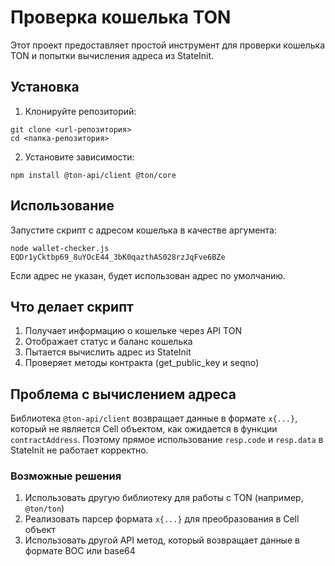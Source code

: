 # Проверка кошелька TON

Этот проект предоставляет простой инструмент для проверки кошелька TON и попытки вычисления адреса из StateInit.

## Установка

1. Клонируйте репозиторий:
```
git clone <url-репозитория>
cd <папка-репозитория>
```

2. Установите зависимости:
```
npm install @ton-api/client @ton/core
```

## Использование

Запустите скрипт с адресом кошелька в качестве аргумента:

```
node wallet-checker.js EQDr1yCktbp69_8uYOcE44_3bK0qazthAS028rzJqFve6BZe
```

Если адрес не указан, будет использован адрес по умолчанию.

## Что делает скрипт

1. Получает информацию о кошельке через API TON
2. Отображает статус и баланс кошелька
3. Пытается вычислить адрес из StateInit
4. Проверяет методы контракта (get_public_key и seqno)

## Проблема с вычислением адреса

Библиотека `@ton-api/client` возвращает данные в формате `x{...}`, который не является Cell объектом, как ожидается в функции `contractAddress`. Поэтому прямое использование `resp.code` и `resp.data` в StateInit не работает корректно.

### Возможные решения

1. Использовать другую библиотеку для работы с TON (например, `@ton/ton`)
2. Реализовать парсер формата `x{...}` для преобразования в Cell объект
3. Использовать другой API метод, который возвращает данные в формате BOC или base64 